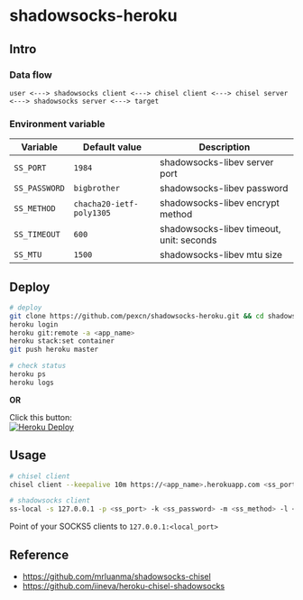 # shadowsocks-heroku

## Intro

### Data flow

```
user <---> shadowsocks client <---> chisel client <---> chisel server <---> shadowsocks server <---> target
```

### Environment variable

Variable | Default value | Description
--- | --- | ---
`SS_PORT` | `1984` | shadowsocks-libev server port
`SS_PASSWORD` | `bigbrother` | shadowsocks-libev password
`SS_METHOD` | `chacha20-ietf-poly1305` | shadowsocks-libev encrypt method
`SS_TIMEOUT` | `600` | shadowsocks-libev timeout, unit: seconds
`SS_MTU` | `1500` | shadowsocks-libev mtu size

## Deploy

```bash
# deploy
git clone https://github.com/pexcn/shadowsocks-heroku.git && cd shadowsocks-heroku
heroku login
heroku git:remote -a <app_name>
heroku stack:set container
git push heroku master

# check status
heroku ps
heroku logs
```

**OR**

Click this button:  
[![Heroku Deploy](https://www.herokucdn.com/deploy/button.svg)](https://heroku.com/deploy?template=https://github.com/pexcn/shadowsocks-heroku)

## Usage

```bash
# chisel client
chisel client --keepalive 10m https://<app_name>.herokuapp.com <ss_port>

# shadowsocks client
ss-local -s 127.0.0.1 -p <ss_port> -k <ss_password> -m <ss_method> -l <local_port> -u
```

Point of your SOCKS5 clients to `127.0.0.1:<local_port>`

## Reference

- https://github.com/mrluanma/shadowsocks-chisel
- https://github.com/iineva/heroku-chisel-shadowsocks
